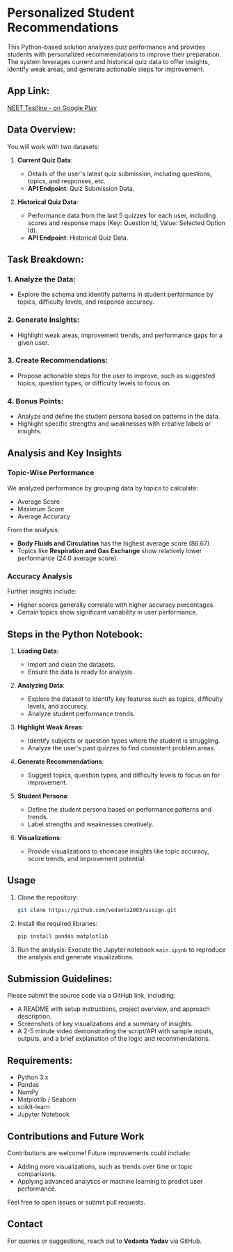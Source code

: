 # Personalized Student Recommendations

This Python-based solution analyzes quiz performance and provides students with personalized recommendations to improve their preparation. The system leverages current and historical quiz data to offer insights, identify weak areas, and generate actionable steps for improvement.

## App Link:
[NEET Testline - on Google Play](https://play.google.com)

## Data Overview:
You will work with two datasets:

1. **Current Quiz Data**: 
   - Details of the user's latest quiz submission, including questions, topics, and responses, etc. 
   - **API Endpoint**: Quiz Submission Data.

2. **Historical Quiz Data**: 
   - Performance data from the last 5 quizzes for each user, including scores and response maps (Key: Question Id, Value: Selected Option Id). 
   - **API Endpoint**: Historical Quiz Data.

## Task Breakdown:
### 1. **Analyze the Data**:
   - Explore the schema and identify patterns in student performance by topics, difficulty levels, and response accuracy.

### 2. **Generate Insights**:
   - Highlight weak areas, improvement trends, and performance gaps for a given user.

### 3. **Create Recommendations**:
   - Propose actionable steps for the user to improve, such as suggested topics, question types, or difficulty levels to focus on.

### 4. **Bonus Points**:
   - Analyze and define the student persona based on patterns in the data.
   - Highlight specific strengths and weaknesses with creative labels or insights.

## Analysis and Key Insights

### Topic-Wise Performance
We analyzed performance by grouping data by topics to calculate:
- Average Score
- Maximum Score
- Average Accuracy

From the analysis:
- **Body Fluids and Circulation** has the highest average score (86.67).
- Topics like **Respiration and Gas Exchange** show relatively lower performance (24.0 average score).

### Accuracy Analysis
Further insights include:
- Higher scores generally correlate with higher accuracy percentages.
- Certain topics show significant variability in user performance.

## Steps in the Python Notebook:
1. **Loading Data**:
   - Import and clean the datasets.
   - Ensure the data is ready for analysis.
   
2. **Analyzing Data**:
   - Explore the dataset to identify key features such as topics, difficulty levels, and accuracy.
   - Analyze student performance trends.

3. **Highlight Weak Areas**:
   - Identify subjects or question types where the student is struggling.
   - Analyze the user's past quizzes to find consistent problem areas.

4. **Generate Recommendations**:
   - Suggest topics, question types, and difficulty levels to focus on for improvement.

5. **Student Persona**:
   - Define the student persona based on performance patterns and trends.
   - Label strengths and weaknesses creatively.

6. **Visualizations**:
   - Provide visualizations to showcase insights like topic accuracy, score trends, and improvement potential.

## Usage

1. Clone the repository:
   ```bash
   git clone https://github.com/vedanta2003/assign.git
   ```

2. Install the required libraries:
   ```bash
   pip install pandas matplotlib
   ```

3. Run the analysis:
   Execute the Jupyter notebook `main.ipynb` to reproduce the analysis and generate visualizations.

## Submission Guidelines:
Please submit the source code via a GitHub link, including:
- A README with setup instructions, project overview, and approach description.
- Screenshots of key visualizations and a summary of insights.
- A 2-5 minute video demonstrating the script/API with sample inputs, outputs, and a brief explanation of the logic and recommendations.

## Requirements:
- Python 3.x
- Pandas
- NumPy
- Matplotlib / Seaborn
- scikit-learn
- Jupyter Notebook

## Contributions and Future Work

Contributions are welcome! Future improvements could include:
- Adding more visualizations, such as trends over time or topic comparisons.
- Applying advanced analytics or machine learning to predict user performance.

Feel free to open issues or submit pull requests.

## Contact
For queries or suggestions, reach out to **Vedanta Yadav** via GitHub.




